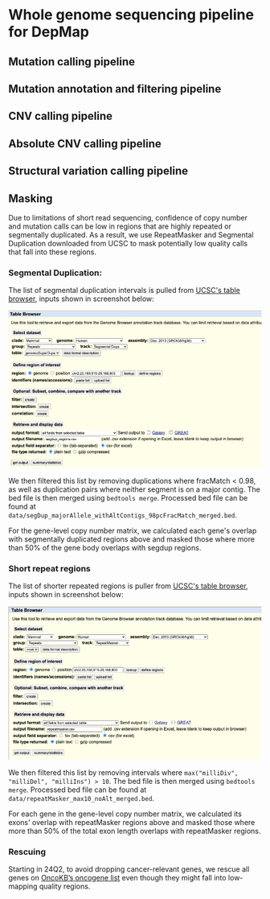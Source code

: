Whole genome sequencing pipeline for DepMap 
=============================================


Mutation calling pipeline
---------------------------

Mutation annotation and filtering pipeline
-------------------------------------------



CNV calling pipeline
---------------------------

Absolute CNV calling pipeline
-------------------------------

Structural variation calling pipeline
-----------------------------------------



Masking
--------------------------
Due to limitations of short read sequencing, confidence of copy number and mutation calls can be low in regions that are highly repeated or segmentally duplicated. As a result, we use RepeatMasker and Segmental Duplication downloaded from UCSC to mask potentially low quality calls that fall into these regions.

### Segmental Duplication:
The list of segmental duplication intervals is pulled from [UCSC's table browser](http://genome.ucsc.edu/cgi-bin/hgTables), inputs shown in screenshot below:

![](../segdup_ucsc.png)

We then filtered this list by removing duplications where fracMatch < 0.98, as well as duplication pairs where neither segment is on a major contig. The bed file is then merged using `bedtools merge`. Processed bed file can be found at `data/segDup_majorAllele_withAltContigs_98pcFracMatch_merged.bed`.

For the gene-level copy number matrix, we calculated each gene's overlap with segmentally duplicated regions above and masked those where more than 50% of the gene body overlaps with segdup regions.

### Short repeat regions
The list of shorter repeated regions is puller from [UCSC's table browser](http://genome.ucsc.edu/cgi-bin/hgTables), inputs shown in screenshot below:

![](../repeat_masker.png)

We then filtered this list by removing intervals where `max("milliDiv", "milliDel", "milliIns") > 10`. The bed file is then merged using `bedtools merge`. Processed bed file can be found at `data/repeatMasker_max10_noAlt_merged.bed`.

For each gene in the gene-level copy number matrix, we calculated its exons' overlap with repeatMasker regions above and masked those where more than 50% of the total exon length overlaps with repeatMasker regions.

### Rescuing

Starting in 24Q2, to avoid dropping cancer-relevant genes, we rescue all genes on [OncoKB’s oncogene list](https://www.oncokb.org/cancer-genes) even though they might fall into low-mapping quality regions. 


